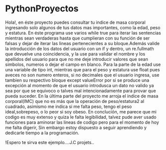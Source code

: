 # PythonProyectos
Hola!, en éste proyecto puedes consultar tu indice de masa corporal ingresando solo algunos de tus datos mas importantes, como la edad, peso y estatura.
En éste programa use varios while true para iterar las sentencias mientras sean verdaderas hasta que cumplieran con su función de ser falsas y dejar de iterar 
las lineas pertenecientes a su bloque.Además valide la introducción de los datos del usuario con un if y dentro, un re.fullmath que devuelve una coincidencia,
y la use para validar el nombre y los apellidos del usuario para que no me deje introducir valores que sean simbolos, numeros o dejar el campo en blanco.
Para la parte de la edad use una variable de tipo int, mientras que para el peso y estatura use float pues aveces no son numero enteros, si no decimales
que el usuario ingresa, use tambien su respectivo bloque except valueError por si se produce una excepción al momento de que el usuario introdusca un dato no valido 
ya sea por que se equivoco  o talves mal intencionadamente para provar que pueda suceder.
En la última parte del proyecto me arroja el indice de masa corporal(IMC) que no es más que la operación de peso/estatura2 al cuadrado, asimismo me indica
si me falta peso, tengo el peso ideal,sobrepeso, o lo peor si soy obeso.
En conclución, me parece que mi codigo es muy extenso y quiza le falta legibilidad, talvez pude aver usado funciones para aminorar las lineas de codigo
pero para el momento de hoy me falta digerir, Sin embargo estoy dispuesto a seguir aprendiendo y dedicarle tiempo a la programación.

!Espero te sirva este ejemplo....J.C projets..

